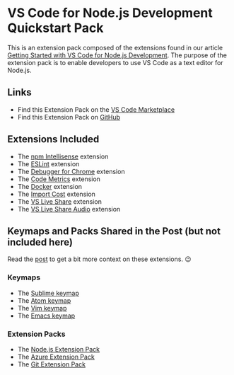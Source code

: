 
# VS Code for Node.js Development Quickstart Pack

This is an extension pack composed of the extensions found in our article [Getting Started with VS Code for Node.js Development](https://nodesource.com/blog/getting-started-with-vs-code-for-node-js-development). The purpose of the extension pack is to enable developers to use VS Code as a text editor for Node.js.

## Links

* Find this Extension Pack on the [VS Code Marketplace](https://marketplace.visualstudio.com/items?itemName=nodesource.vscode-for-node-js-development-pack)
* Find this Extension Pack on [GitHub](https://github.com/nodesource/vs-code-for-node-js-development-pack)

## Extensions Included

- The [npm Intellisense](https://marketplace.visualstudio.com/items?itemName=christian-kohler.npm-intellisense) extension
- The [ESLint](https://marketplace.visualstudio.com/items?itemName=dbaeumer.vscode-eslint) extension
- The [Debugger for Chrome](https://marketplace.visualstudio.com/items?itemName=msjsdiag.debugger-for-chrome) extension
- The [Code Metrics](https://marketplace.visualstudio.com/items?itemName=kisstkondoros.vscode-codemetrics) extension
- The [Docker](https://marketplace.visualstudio.com/items?itemName=PeterJausovec.vscode-docker) extension
- The [Import Cost](https://marketplace.visualstudio.com/items?itemName=wix.vscode-import-cost) extension
- The [VS Live Share](https://marketplace.visualstudio.com/items?itemName=MS-vsliveshare.vsliveshare) extension
- The [VS Live Share Audio](https://marketplace.visualstudio.com/items?itemName=MS-vsliveshare.vsliveshare-audio) extension

## Keymaps and Packs Shared in the Post (but not included here)
Read the [post](https://nodesource.com/blog/getting-started-with-vs-code-for-node-js-development) to get a bit more context on these extensions. 😉

### Keymaps

- The [Sublime keymap](https://marketplace.visualstudio.com/items?itemName=ms-vscode.sublime-keybindings)
- The [Atom keymap](https://marketplace.visualstudio.com/items?itemName=ms-vscode.atom-keybindings)
- The [Vim keymap](https://marketplace.visualstudio.com/items?itemName=vscodevim.vim)
- The [Emacs keymap](https://marketplace.visualstudio.com/items?itemName=hiro-sun.vscode-emacs)

### Extension Packs

- The [Node.js Extension Pack](https://marketplace.visualstudio.com/items?itemName=waderyan.nodejs-extension-pack)
- The [Azure Extension Pack](https://marketplace.visualstudio.com/items?itemName=ms-vscode.vscode-azureextensionpack)
- The [Git Extension Pack](https://marketplace.visualstudio.com/items?itemName=donjayamanne.git-extension-pack)

